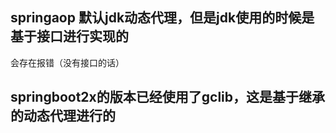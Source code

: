 ## springaop 默认jdk动态代理，但是jdk使用的时候是基于接口进行实现的

会存在报错（没有接口的话）

## springboot2x的版本已经使用了gclib，这是基于继承的动态代理进行的
